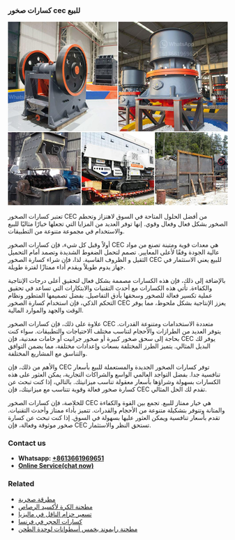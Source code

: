<h3>كسارات صخور cec للبيع</h3><img src='1701852669.jpg' alt=''><p>تعتبر كسارات الصخور CEC من أفضل الحلول المتاحة في السوق لاهتزاز وتحطم الصخور بشكل فعال وفعال وقوي. إنها توفر العديد من المزايا التي تجعلها خيارًا مثاليًا للبيع والاستخدام في مجموعة متنوعة من التطبيقات.</p><p>أولاً وقبل كل شيء، فإن كسارات الصخور CEC هي معدات قوية ومتينة تصنع من مواد عالية الجودة وفقًا لأعلى المعايير. تصمم لتحمل الضغوط الشديدة وتصمد أمام التحميل الثقيل و الظروف القاسية. لذا، فإن شراء كسارة الصخور CEC للبيع يعني الاستثمار في جهاز يدوم طويلاً ويقدم أداء ممتازًا لفترة طويلة.</p><p>بالإضافة إلى ذلك، فإن هذه الكسارات مصممة بشكل فعال لتحقيق أعلى درجات الإنتاجية والكفاءة. تأتي هذه الكسارات مع أحدث التقنيات والابتكارات التي تساعد في تحقيق عملية تكسير فعالة للصخور وسحقها بأدق التفاصيل. بفضل تصميمها المتطور ونظام التحكم الذكي، فإن استخدام كسارة الصخور CEC يعزز الإنتاجية بشكل ملحوظ، مما يوفر الوقت والجهد والموارد المالية.</p><p>علاوة على ذلك، فإن كسارات الصخور CEC متعددة الاستخدامات ومتنوعة القدرات. يتوفر العديد من الطرازات والأحجام لتناسب مختلف الاحتياجات والتطبيقات. سواء كنت بحاجة إلى سحق صخور كبيرة أو صخور جرانيت أو خامات معدنية، فإن CEC يوفر لك البديل المثالي. يتميز الطرز المختلفة بسعات وإعدادات مختلفة، مما يضمن التوافق والتناسق مع المشاريع المختلفة.</p><p>والأهم من ذلك، فإن CEC توفر كسارات الصخور الجديدة والمستعملة للبيع بأسعار تنافسية جدا. بفضل التواجد العالمي الواسع والشراكات التجارية، يمكن العثور على هذه الكسارات بسهولة وشراؤها بأسعار معقولة تناسب ميزانيتك. بالتالي، إذا كنت تبحث عن كسارة صخور فعالة وقوية تتناسب مع ميزانيتك، فإن CEC تقدم لك الحل المثالي.</p><p>للخلاصة، فإن كسارات الصخور CEC هي خيار ممتاز للبيع. تجمع بين القوة والكفاءة والمتانة وتتوفر بتشكيلة متنوعة من الأحجام والقدرات. تتميز بأداء ممتاز وأحدث التقنيات. تقدم بأسعار تنافسية ويمكن العثور عليها بسهولة في السوق. إذا كنت تبحث عن كسارة صخور موثوقة وفعالة، فإن CEC تستحق النظر والاستثمار.</p><h3>Contact us</h3><ul><li><strong>Whatsapp:&nbsp;<a href="https://wa.me/8613661969651">+8613661969651</a></strong></li><li><a href="https://swt.shibang-china.com/?git&amp;zhl&amp;كسارات صخور cec للبيع"><strong>Online Service(chat now)</strong></a></li></ul><h3>Related</h3><ul><li><a href='مطرقة صخرية.md'>مطرقة صخرية</a></li><li><a href='مطحنة الكرة لأكسيد الرصاص.md'>مطحنة الكرة لأكسيد الرصاص</a></li><li><a href='تسعير حزام الناقل في ماليزيا.md'>تسعير حزام الناقل في ماليزيا</a></li><li><a href='كسارات الحجر في فرنسا.md'>كسارات الحجر في فرنسا</a></li><li><a href='مطحنة رايموند بخمس أسطوانات لوحدة الطحن.md'>مطحنة رايموند بخمس أسطوانات لوحدة الطحن</a></li></ul>
